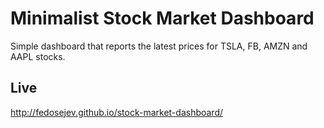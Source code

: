 # Minimalist Stock Market Dashboard

Simple dashboard that reports the latest prices for TSLA, FB, AMZN and AAPL stocks.

## Live

http://fedosejev.github.io/stock-market-dashboard/
